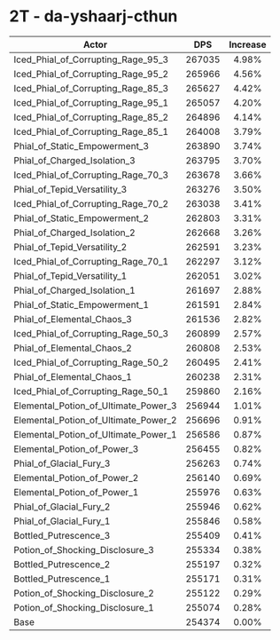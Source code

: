 # 2T - da-yshaarj-cthun
| Actor | DPS | Increase |
|---|:---:|:---:|
|Iced_Phial_of_Corrupting_Rage_95_3|267035|4.98%|
|Iced_Phial_of_Corrupting_Rage_95_2|265966|4.56%|
|Iced_Phial_of_Corrupting_Rage_85_3|265627|4.42%|
|Iced_Phial_of_Corrupting_Rage_95_1|265057|4.20%|
|Iced_Phial_of_Corrupting_Rage_85_2|264896|4.14%|
|Iced_Phial_of_Corrupting_Rage_85_1|264008|3.79%|
|Phial_of_Static_Empowerment_3|263890|3.74%|
|Phial_of_Charged_Isolation_3|263795|3.70%|
|Iced_Phial_of_Corrupting_Rage_70_3|263678|3.66%|
|Phial_of_Tepid_Versatility_3|263276|3.50%|
|Iced_Phial_of_Corrupting_Rage_70_2|263038|3.41%|
|Phial_of_Static_Empowerment_2|262803|3.31%|
|Phial_of_Charged_Isolation_2|262668|3.26%|
|Phial_of_Tepid_Versatility_2|262591|3.23%|
|Iced_Phial_of_Corrupting_Rage_70_1|262297|3.12%|
|Phial_of_Tepid_Versatility_1|262051|3.02%|
|Phial_of_Charged_Isolation_1|261697|2.88%|
|Phial_of_Static_Empowerment_1|261591|2.84%|
|Phial_of_Elemental_Chaos_3|261536|2.82%|
|Iced_Phial_of_Corrupting_Rage_50_3|260899|2.57%|
|Phial_of_Elemental_Chaos_2|260808|2.53%|
|Iced_Phial_of_Corrupting_Rage_50_2|260495|2.41%|
|Phial_of_Elemental_Chaos_1|260238|2.31%|
|Iced_Phial_of_Corrupting_Rage_50_1|259860|2.16%|
|Elemental_Potion_of_Ultimate_Power_3|256944|1.01%|
|Elemental_Potion_of_Ultimate_Power_2|256696|0.91%|
|Elemental_Potion_of_Ultimate_Power_1|256586|0.87%|
|Elemental_Potion_of_Power_3|256455|0.82%|
|Phial_of_Glacial_Fury_3|256263|0.74%|
|Elemental_Potion_of_Power_2|256140|0.69%|
|Elemental_Potion_of_Power_1|255976|0.63%|
|Phial_of_Glacial_Fury_2|255946|0.62%|
|Phial_of_Glacial_Fury_1|255846|0.58%|
|Bottled_Putrescence_3|255409|0.41%|
|Potion_of_Shocking_Disclosure_3|255334|0.38%|
|Bottled_Putrescence_2|255197|0.32%|
|Bottled_Putrescence_1|255171|0.31%|
|Potion_of_Shocking_Disclosure_2|255122|0.29%|
|Potion_of_Shocking_Disclosure_1|255074|0.28%|
|Base|254374|0.00%|
